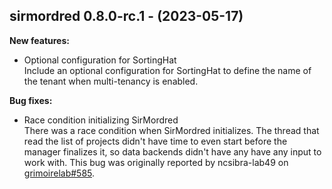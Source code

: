 ## sirmordred 0.8.0-rc.1 - (2023-05-17)

**New features:**

 * Optional configuration for SortingHat\
   Include an optional configuration for SortingHat to define the name of
   the tenant when multi-tenancy is enabled.

**Bug fixes:**

 * Race condition initializing SirMordred\
   There was a race condition when SirMordred initializes. The thread
   that read the list of projects didn't have time to even start before
   the manager finalizes it, so data backends didn't have any have any
   input to work with. This bug was originally reported by ncsibra-lab49
   on
   [grimoirelab#585](https://github.com/chaoss/grimoirelab/issues/585).

